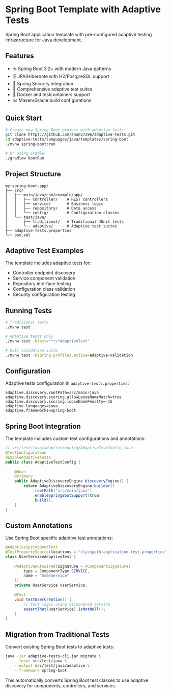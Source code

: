 # Spring Boot Template with Adaptive Tests

Spring Boot application template with pre-configured adaptive testing infrastructure for Java development.

## Features

- ☕ Spring Boot 3.2+ with modern Java patterns
- 🗄️ JPA/Hibernate with H2/PostgreSQL support
- 🔐 Spring Security integration
- 🧪 Comprehensive adaptive test suites
- 🐳 Docker and testcontainers support
- 📊 Maven/Gradle build configurations

## Quick Start

```bash
# Create new Spring Boot project with adaptive tests
git clone https://github.com/anon57396/adaptive-tests.git
cd adaptive-tests/languages/java/templates/spring-boot
./mvnw spring-boot:run

# Or using Gradle
./gradlew bootRun
```

## Project Structure

```
my-spring-boot-app/
├── src/
│   ├── main/java/com/example/app/
│   │   ├── controller/    # REST controllers
│   │   ├── service/       # Business logic
│   │   ├── repository/    # Data access
│   │   └── config/        # Configuration classes
│   └── test/java/
│       ├── traditional/   # Traditional JUnit tests
│       └── adaptive/      # Adaptive test suites
├── adaptive-tests.properties
└── pom.xml
```

## Adaptive Test Examples

The template includes adaptive tests for:
- Controller endpoint discovery
- Service component validation
- Repository interface testing
- Configuration class validation
- Security configuration testing

## Running Tests

```bash
# Traditional tests
./mvnw test

# Adaptive tests only
./mvnw test -Dtest="**/*AdaptiveTest"

# Full validation suite
./mvnw test -Dspring.profiles.active=adaptive-validation
```

## Configuration

Adaptive tests configuration in `adaptive-tests.properties`:

```properties
adaptive.discovery.rootPath=src/main/java
adaptive.discovery.scoring.allowLooseNameMatch=true
adaptive.discovery.scoring.looseNamePenalty=-15
adaptive.languages=java
adaptive.frameworks=spring-boot
```

## Spring Boot Integration

The template includes custom test configurations and annotations:

```java
// src/test/java/adaptive/config/AdaptiveTestConfig.java
@TestConfiguration
@EnableAdaptiveTests
public class AdaptiveTestConfig {
    
    @Bean
    @Primary
    public AdaptiveDiscoveryEngine discoveryEngine() {
        return AdaptiveDiscoveryEngine.builder()
            .rootPath("src/main/java")
            .enableSpringBootSupport(true)
            .build();
    }
}
```

## Custom Annotations

Use Spring Boot specific adaptive test annotations:

```java
@AdaptiveSpringBootTest
@TestPropertySource(locations = "classpath:application-test.properties")
class UserServiceAdaptiveTest {
    
    @AdaptiveAutowired(signature = @ComponentSignature(
        type = ComponentType.SERVICE,
        name = "UserService"
    ))
    private UserService userService;
    
    @Test
    void testUserCreation() {
        // Test logic using discovered service
        assertThat(userService).isNotNull();
    }
}
```

## Migration from Traditional Tests

Convert existing Spring Boot tests to adaptive tests:

```bash
java -jar adaptive-tests-cli.jar migrate \
    --input src/test/java \
    --output src/test/java/adaptive \
    --framework spring-boot
```

This automatically converts Spring Boot test classes to use adaptive discovery for components, controllers, and services.